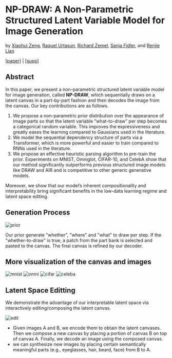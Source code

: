 # NP-DRAW: A Non-Parametric Structured Latent Variable Model for Image Generation 
by [Xiaohui Zeng](https://www.cs.utoronto.ca/xiaohui), [Raquel Urtasun](http://www.cs.toronto.edu/~urtasun/), [Richard Zemel](http://www.cs.toronto.edu/~zemel/inquiry/home.php), [Sanja Fidler](https://www.cs.utoronto.ca/~fidler/), and [Renjie Liao](http://www.cs.toronto.edu/~rjliao/)

[[paper]](https://www.cs.utoronto.ca/~xiaohui/paper/npdraw/npdraw.pdf) | [[supp]](https://www.cs.utoronto.ca/~xiaohui/paper/npdraw/npdraw_supp.pdf)

## Abstract 
In this paper, we present a non-parametric structured latent variable model for image generation, called **NP-DRAW**, which sequentially draws on a latent canvas in a part-by-part fashion and then decodes the image from the canvas. Our key contributions are as follows. 
1) We propose a non-parametric prior distribution over the appearance of image parts so that the latent variable “what-to-draw” per step becomes a categorical random variable. This improves the expressiveness and greatly eases the learning compared to Gaussians used in the literature. 
2) We model the sequential dependency structure of parts via a Transformer, which is more powerful and easier to train compared to RNNs used in the literature. 
3) We propose an effective heuristic parsing algorithm to pre-train the prior. Experiments on MNIST, Omniglot, CIFAR-10, and CelebA show that our method significantly outperforms previous structured image models like DRAW and AIR and is competitive to other generic generative models. 

Moreover, we show that our model’s inherent compositionality and interpretability bring significant benefits in the low-data learning regime and latent space editing.


## Generation Process 
![prior](https://github.com/ZENGXH/NPDRAW/blob/main/docs/npdraw_prior.gif?raw=true) 

Our prior generate "whether", "where" and "what" to draw per step. If the "whether-to-draw" is true, a patch from the part bank is selected and pasted to the canvas. The final canvas is refined by our decoder. 

## More visualization of the canvas and images 
![mnist](https://user-images.githubusercontent.com/12856437/122693351-7be2d780-d207-11eb-96e9-1ee965bdd3b8.gif)
![omni](https://user-images.githubusercontent.com/12856437/122693350-78e7e700-d207-11eb-9d2b-035d03a17d9f.gif)
![cifar](https://github.com/ZENGXH/NPDRAW/blob/main/docs/cifar.gif?raw=true) 
![celeba](https://github.com/ZENGXH/NPDRAW/blob/main/docs/celeba_gif.gif?raw=true) 

## Latent Space Editting 
We demonstrate the advantage of our interpretable latent space via interactively editing/composing the latent canvas. 

![edit](https://user-images.githubusercontent.com/12856437/122693542-47235000-d208-11eb-8d5a-5a26f1edaf33.png)

* Given images A and B, we encode them to obtain the latent canvases. Then we compose a new canvas by placing a portion of canvas B on top of canvas A. Finally, we decode an image using the composed canvas.
* we can synthesize new images by placing certain semantically meaningful parts (e.g., eyeglasses, hair, beard, face) from B to A.
